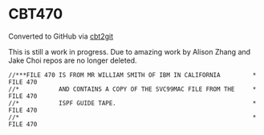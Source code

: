 # CBT470
Converted to GitHub via [cbt2git](https://github.com/wizardofzos/cbt2git)

This is still a work in progress. 
Due to amazing work by Alison Zhang and Jake Choi repos are no longer deleted.

```
//***FILE 470 IS FROM MR WILLIAM SMITH OF IBM IN CALIFORNIA         *   FILE 470
//*           AND CONTAINS A COPY OF THE SVC99MAC FILE FROM THE     *   FILE 470
//*           ISPF GUIDE TAPE.                                      *   FILE 470
//*                                                                 *   FILE 470
```
